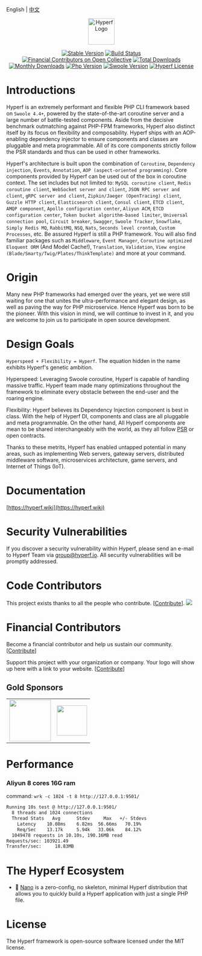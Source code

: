 English | [中文](./README-CN.md)

<p align="center"><a href="https://hyperf.io" target="_blank" rel="noopener noreferrer"><img width="70" src="https://www.hyperf.wiki/logo.png" alt="Hyperf Logo"></a></p>

<p align="center">
  <a href="https://github.com/hyperf/hyperf/releases"><img src="https://poser.pugx.org/hyperf/hyperf/v/stable" alt="Stable Version"></a>
  <a href="https://travis-ci.org/hyperf/hyperf"><img src="https://travis-ci.org/hyperf/hyperf.svg?branch=master" alt="Build Status"></a>
  <a href="https://opencollective.com/hyperf"><img src="https://opencollective.com/hyperf/all/badge.svg?label=financial+contributors" alt="Financial Contributors on Open Collective"></a>
  <a href="packagist.org/packages/hyperf/framework"><img src="https://poser.pugx.org/hyperf/framework/downloads" alt="Total Downloads"></a>
  <a href="packagist.org/packages/hyperf/framework"><img src="https://poser.pugx.org/hyperf/framework/d/monthly" alt="Monthly Downloads"></a>
  <a href="https://secure.php.net/"><img src="https://img.shields.io/badge/php-%3E=7.2-brightgreen.svg?maxAge=2592000" alt="Php Version"></a>
  <a href="https://github.com/swoole/swoole-src"><img src="https://img.shields.io/badge/swoole-%3E=4.4-brightgreen.svg?maxAge=2592000" alt="Swoole Version"></a>
  <a href="https://github.com/hyperf/hyperf/blob/master/LICENSE"><img src="https://img.shields.io/github/license/hyperf/hyperf.svg?maxAge=2592000" alt="Hyperf License"></a>
</p>

# Introductions

Hyperf is an extremely performant and flexible PHP CLI framework based on `Swoole 4.4+`, powered by the state-of-the-art coroutine server and a large number of battle-tested components. Aside from the decisive benchmark outmatching against PHP-FPM frameworks, Hyperf also distinct itself by its focus on flexibility and composability.  Hyperf ships with an AOP-enabling dependency injector to ensure components and classes are pluggable and meta programmable. All of its core components strictly follow the PSR standards and thus can be used in other frameworks. 

Hyperf's architecture is built upon the combination of `Coroutine`, `Dependency injection`, `Events`, `Annotation`, `AOP (aspect-oriented programming)`. Core components provided by Hyperf can be used out of the box in coroutine context. The set includes but not limited to: `MySQL coroutine client`, `Redis coroutine client`, `WebSocket server and client`, `JSON RPC server and client`, `gRPC server and client`, `Zipkin/Jaeger (OpenTracing) client`, `Guzzle HTTP client`, `Elasticsearch client`, `Consul client`, `ETCD client`, `AMQP component`, `Apollo configuration center`, `Aliyun ACM`, `ETCD configuration center`, `Token bucket algorithm-based limiter`, `Universal connection pool`, `Circuit breaker`, `Swagger`, `Swoole Tracker`, `Snowflake`, `Simply Redis MQ`, `RabbitMQ`, `NSQ`, `Nats`, `Seconds level crontab`, `Custom Processes`, etc. Be assured Hyperf is still a PHP framework. You will also find familiar packages such as `Middleware`, `Event Manager`,  `Coroutine optimized Eloquent ORM` (And Model Cache!), `Translation`, `Validation`, `View engine (Blade/Smarty/Twig/Plates/ThinkTemplate)` and more at your command.

# Origin

Many new PHP frameworks had emerged over the years, yet we were still waiting for one that unites the ultra-performance and elegant design, as well as paving the way for PHP microservice. Hence Hyperf was born to be the pioneer. With this vision in mind, we will continue to invest in it, and you are welcome to join us to participate in open source development.

# Design Goals

`Hyperspeed + Flexibility = Hyperf`. The equation hidden in the name exhibits Hyperf's genetic ambition.  

Hyperspeed: Leveraging Swoole coroutine, Hyperf is capable of handling massive traffic. Hyperf team made many optimizations throughout the framework to eliminate every obstacle between the end-user and the roaring engine.   

Flexibility: Hyperf believes its Dependency Injection component is best in class. With the help of Hyperf DI, components and class are all pluggable and meta programmable. On the other hand, All Hyperf components are mean to be shared interchangeably with the world, as they all follow [PSR](https://www.php-fig.org/psr) or open contracts.

Thanks to these metrits, Hyperf has enabled untapped potential in many areas, such as implementing Web servers, gateway servers, distributed middleware software, microservices architecture, game servers, and Internet of Things (IoT).

# Documentation

[https://hyperf.wiki](https://hyperf.wiki)

# Security Vulnerabilities

If you discover a security vulnerability within Hyperf, please send an e-mail to Hyperf Team via group@hyperf.io. All security vulnerabilities will be promptly addressed.

# Code Contributors

This project exists thanks to all the people who contribute. [[Contribute](https://github.com/hyperf/hyperf/graphs/contributors)].
<a href="https://github.com/hyperf/hyperf/graphs/contributors"><img src="https://opencollective.com/hyperf/contributors.svg?width=890&button=false" /></a>

# Financial Contributors

Become a financial contributor and help us sustain our community. [[Contribute](https://hyperf.wiki/#/en/donate)]

Support this project with your organization or company. Your logo will show up here with a link to your website. [[Contribute](https://hyperf.wiki/#/en/donate)]

## Gold Sponsors

<!--gold start-->
<table>
  <tbody>
    <tr>
      <td align="left" valign="middle">
        <a href="https://guojiang.club/?utm_source=hyperf&utm_campaign=sponsor" target="_blank">
          <img height="110px" src="https://hyperf.wiki/zh-cn/imgs/guojiang-club.jpg">
        </a>
      </td>
      <td align="left" valign="middle">
        <a href="https://1shanghu.com?from=hyperf" target="_blank">
          <img height="80px" src="https://hyperf.wiki/zh-cn/imgs/1shanghu.jpg">
        </a>
      </td>
    </tr><tr></tr>
  </tbody>
</table>
<!--gold end-->

# Performance

### Aliyun 8 cores 16G ram

command: `wrk -c 1024 -t 8 http://127.0.0.1:9501/`
```bash
Running 10s test @ http://127.0.0.1:9501/
  8 threads and 1024 connections
  Thread Stats   Avg      Stdev     Max   +/- Stdevs
    Latency    10.08ms    6.82ms  56.66ms   70.19%
    Req/Sec    13.17k     5.94k   33.06k    84.12%
  1049478 requests in 10.10s, 190.16MB read
Requests/sec: 103921.49
Transfer/sec:     18.83MB
```

# The Hyperf Ecosystem

- 🧬 [Nano](https://github.com/hyperf/nano) is a zero-config, no skeleton, minimal Hyperf distribution that allows you to quickly build a Hyperf application with just a single PHP file.

# License

The Hyperf framework is open-source software licensed under the MIT license.
